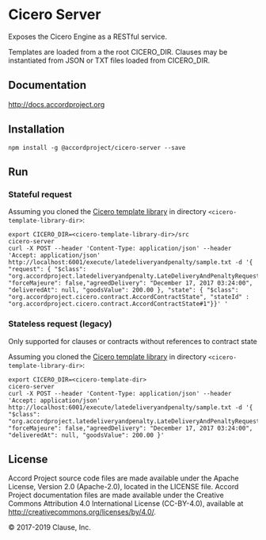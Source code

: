 # Cicero Server

Exposes the Cicero Engine as a RESTful service.

Templates are loaded from a the root CICERO_DIR. Clauses may be instantiated from JSON or TXT files loaded from CICERO_DIR.

## Documentation

http://docs.accordproject.org

## Installation

```
npm install -g @accordproject/cicero-server --save
```

## Run

### Stateful request

Assuming you cloned the [Cicero template library](https://github.com/accordproject/cicero-template-library) in directory `<cicero-template-library-dir>`:

```
export CICERO_DIR=<cicero-template-library-dir>/src
cicero-server
curl -X POST --header 'Content-Type: application/json' --header 'Accept: application/json' http://localhost:6001/execute/latedeliveryandpenalty/sample.txt -d '{ "request": { "$class": "org.accordproject.latedeliveryandpenalty.LateDeliveryAndPenaltyRequest", "forceMajeure": false,"agreedDelivery": "December 17, 2017 03:24:00", "deliveredAt": null, "goodsValue": 200.00 }, "state": { "$class": "org.accordproject.cicero.contract.AccordContractState", "stateId" : "org.accordproject.cicero.contract.AccordContractState#1"}}' '
```

### Stateless request (legacy)

Only supported for clauses or contracts without references to contract state

Assuming you cloned the [Cicero template library](https://github.com/accordproject/cicero-template-library) in directory `<cicero-template-library-dir>`:

```
export CICERO_DIR=<cicero-template-dir>
cicero-server
curl -X POST --header 'Content-Type: application/json' --header 'Accept: application/json' http://localhost:6001/execute/latedeliveryandpenalty/sample.txt -d '{ "$class": "org.accordproject.latedeliveryandpenalty.LateDeliveryAndPenaltyRequest", "forceMajeure": false,"agreedDelivery": "December 17, 2017 03:24:00", "deliveredAt": null, "goodsValue": 200.00 }'
```

## License <a name="license"></a>
Accord Project source code files are made available under the Apache License, Version 2.0 (Apache-2.0), located in the LICENSE file. Accord Project documentation files are made available under the Creative Commons Attribution 4.0 International License (CC-BY-4.0), available at http://creativecommons.org/licenses/by/4.0/.

© 2017-2019 Clause, Inc.
